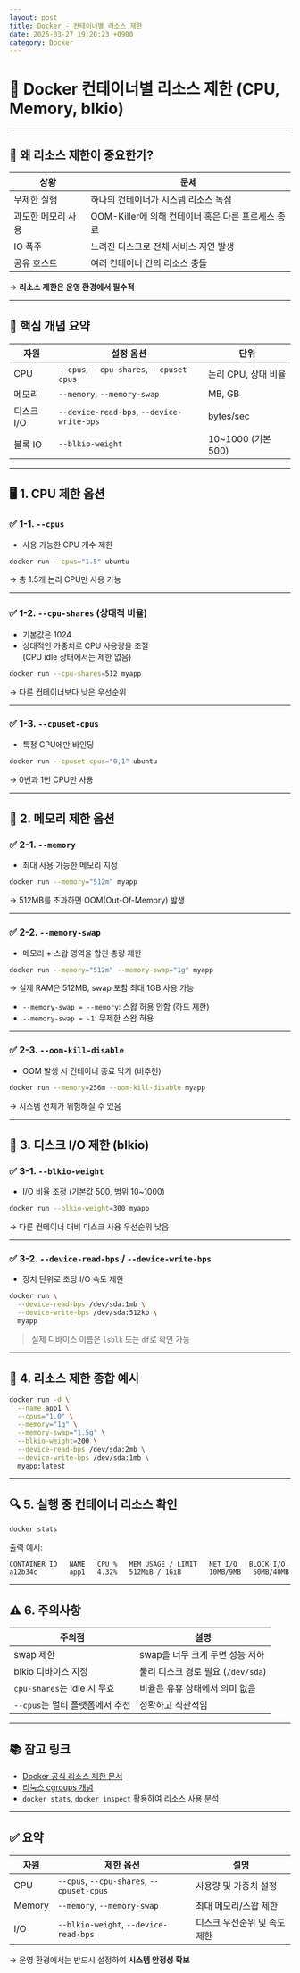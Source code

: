 ```yaml
---
layout: post
title: Docker - 컨테이너별 리소스 제한
date: 2025-03-27 19:20:23 +0900
category: Docker
---
```

# 🧩 Docker 컨테이너별 리소스 제한 (CPU, Memory, blkio)

---

## 📌 왜 리소스 제한이 중요한가?

| 상황 | 문제 |
|------|------|
| 무제한 실행 | 하나의 컨테이너가 시스템 리소스 독점 |
| 과도한 메모리 사용 | OOM-Killer에 의해 컨테이너 혹은 다른 프로세스 종료 |
| IO 폭주 | 느려진 디스크로 전체 서비스 지연 발생 |
| 공유 호스트 | 여러 컨테이너 간의 리소스 충돌 |

→ **리소스 제한은 운영 환경에서 필수적**

---

## 🧠 핵심 개념 요약

| 자원 | 설정 옵션 | 단위 |
|------|------------|-------|
| CPU | `--cpus`, `--cpu-shares`, `--cpuset-cpus` | 논리 CPU, 상대 비율 |
| 메모리 | `--memory`, `--memory-swap` | MB, GB |
| 디스크 I/O | `--device-read-bps`, `--device-write-bps` | bytes/sec |
| 블록 IO | `--blkio-weight` | 10~1000 (기본 500) |

---

## 🖥️ 1. CPU 제한 옵션

### ✅ 1-1. `--cpus`

- 사용 가능한 CPU 개수 제한

```bash
docker run --cpus="1.5" ubuntu
```

→ 총 1.5개 논리 CPU만 사용 가능

---

### ✅ 1-2. `--cpu-shares` (상대적 비율)

- 기본값은 1024
- 상대적인 가중치로 CPU 사용량을 조절  
  (CPU idle 상태에서는 제한 없음)

```bash
docker run --cpu-shares=512 myapp
```

→ 다른 컨테이너보다 낮은 우선순위

---

### ✅ 1-3. `--cpuset-cpus`

- 특정 CPU에만 바인딩

```bash
docker run --cpuset-cpus="0,1" ubuntu
```

→ 0번과 1번 CPU만 사용

---

## 💾 2. 메모리 제한 옵션

### ✅ 2-1. `--memory`

- 최대 사용 가능한 메모리 지정

```bash
docker run --memory="512m" myapp
```

→ 512MB를 초과하면 OOM(Out-Of-Memory) 발생

---

### ✅ 2-2. `--memory-swap`

- 메모리 + 스왑 영역을 합친 총량 제한

```bash
docker run --memory="512m" --memory-swap="1g" myapp
```

→ 실제 RAM은 512MB, swap 포함 최대 1GB 사용 가능

- `--memory-swap = --memory`: 스왑 허용 안함 (하드 제한)
- `--memory-swap = -1`: 무제한 스왑 허용

---

### ✅ 2-3. `--oom-kill-disable`

- OOM 발생 시 컨테이너 종료 막기 (비추천)

```bash
docker run --memory=256m --oom-kill-disable myapp
```

→ 시스템 전체가 위험해질 수 있음

---

## 🧮 3. 디스크 I/O 제한 (blkio)

### ✅ 3-1. `--blkio-weight`

- I/O 비율 조정 (기본값 500, 범위 10~1000)

```bash
docker run --blkio-weight=300 myapp
```

→ 다른 컨테이너 대비 디스크 사용 우선순위 낮음

---

### ✅ 3-2. `--device-read-bps` / `--device-write-bps`

- 장치 단위로 초당 I/O 속도 제한

```bash
docker run \
  --device-read-bps /dev/sda:1mb \
  --device-write-bps /dev/sda:512kb \
  myapp
```

> 실제 디바이스 이름은 `lsblk` 또는 `df`로 확인 가능

---

## 🧪 4. 리소스 제한 종합 예시

```bash
docker run -d \
  --name app1 \
  --cpus="1.0" \
  --memory="1g" \
  --memory-swap="1.5g" \
  --blkio-weight=200 \
  --device-read-bps /dev/sda:2mb \
  --device-write-bps /dev/sda:1mb \
  myapp:latest
```

---

## 🔍 5. 실행 중 컨테이너 리소스 확인

```bash
docker stats
```

출력 예시:

```
CONTAINER ID   NAME   CPU %   MEM USAGE / LIMIT   NET I/O   BLOCK I/O
a12b34c        app1   4.32%   512MiB / 1GiB       10MB/9MB   50MB/40MB
```

---

## ⚠️ 6. 주의사항

| 주의점 | 설명 |
|--------|------|
| swap 제한 | swap을 너무 크게 두면 성능 저하 |
| blkio 디바이스 지정 | 물리 디스크 경로 필요 (`/dev/sda`) |
| `cpu-shares`는 idle 시 무효 | 비율은 유휴 상태에서 의미 없음 |
| `--cpus`는 멀티 플랫폼에서 추천 | 정확하고 직관적임 |

---

## 📚 참고 링크

- [Docker 공식 리소스 제한 문서](https://docs.docker.com/config/containers/resource_constraints/)
- [리눅스 cgroups 개념](https://man7.org/linux/man-pages/man7/cgroups.7.html)
- `docker stats`, `docker inspect` 활용하여 리소스 사용 분석

---

## ✅ 요약

| 자원 | 제한 옵션 | 설명 |
|------|------------|------|
| CPU | `--cpus`, `--cpu-shares`, `--cpuset-cpus` | 사용량 및 가중치 설정 |
| Memory | `--memory`, `--memory-swap` | 최대 메모리/스왑 제한 |
| I/O | `--blkio-weight`, `--device-read-bps` | 디스크 우선순위 및 속도 제한 |

→ 운영 환경에서는 반드시 설정하여 **시스템 안정성 확보**
